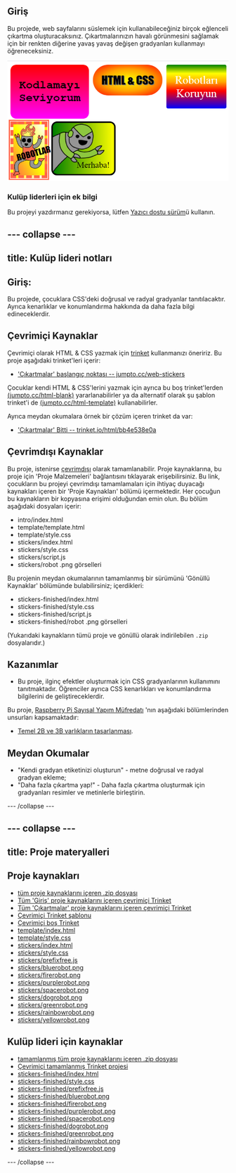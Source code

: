 ## Giriş

Bu projede, web sayfalarını süslemek için kullanabileceğiniz birçok eğlenceli çıkartma oluşturacaksınız. Çıkartmalarınızın havalı görünmesini sağlamak için bir renkten diğerine yavaş yavaş değişen gradyanları kullanmayı öğreneceksiniz.

![ekran görüntüsü](images/stickers-finished.png)

### Kulüp liderleri için ek bilgi

Bu projeyi yazdırmanız gerekiyorsa, lütfen [Yazıcı dostu sürüm](https://projects.raspberrypi.org/en/projects/stickers/print)ü kullanın.

## \--- collapse \---

## title: Kulüp lideri notları

## Giriş:

Bu projede, çocuklara CSS'deki doğrusal ve radyal gradyanlar tanıtılacaktır. Ayrıca kenarlıklar ve konumlandırma hakkında da daha fazla bilgi edineceklerdir.

## Çevrimiçi Kaynaklar

Çevrimiçi olarak HTML & CSS yazmak için [trinket](https://trinket.io/) kullanmanızı öneririz. Bu proje aşağıdaki trinket'leri içerir:

* ['Çıkartmalar' başlangıç noktası -- jumpto.cc/web-stickers](http://jumpto.cc/web-stickers)

Çocuklar kendi HTML & CSS'lerini yazmak için ayrıca bu boş trinket'lerden [(jumpto.cc/html-blank)](http://jumpto.cc/html-blank) yararlanabilirler ya da alternatif olarak şu şablon trinket'i de [(jumpto.cc/html-template)](http://jumpto.cc/html-template) kullanabilirler.

Ayrıca meydan okumalara örnek bir çözüm içeren trinket da var:

* ['Çıkartmalar' Bitti -- trinket.io/html/bb4e538e0a](https://trinket.io/html/bb4e538e0a)

## Çevrimdışı Kaynaklar

Bu proje, istenirse [çevrimdışı](https://www.codeclubprojects.org/en-GB/resources/webdev-working-offline/) olarak tamamlanabilir. Proje kaynaklarına, bu proje için 'Proje Malzemeleri' bağlantısını tıklayarak erişebilirsiniz. Bu link, çocukların bu projeyi çevrimdışı tamamlamaları için ihtiyaç duyacağı kaynakları içeren bir 'Proje Kaynakları' bölümü içermektedir. Her çocuğun bu kaynakların bir kopyasına erişimi olduğundan emin olun. Bu bölüm aşağıdaki dosyaları içerir:

* intro/index.html
* template/template.html
* template/style.css
* stickers/index.html
* stickers/style.css
* stickers/script.js
* stickers/robot .png görselleri

Bu projenin meydan okumalarının tamamlanmış bir sürümünü 'Gönüllü Kaynaklar' bölümünde bulabilirsiniz; içerdikleri:

* stickers-finished/index.html
* stickers-finished/style.css
* stickers-finished/script.js
* stickers-finished/robot .png görselleri

(Yukarıdaki kaynakların tümü proje ve gönüllü olarak indirilebilen `.zip` dosyalarıdır.)

## Kazanımlar

* Bu proje, ilginç efektler oluşturmak için CSS gradyanlarının kullanımını tanıtmaktadır. Öğrenciler ayrıca CSS kenarlıkları ve konumlandırma bilgilerini de geliştireceklerdir. 

Bu proje, [Raspberry Pi Sayısal Yapım Müfredatı](http://rpf.io/curriculum) 'nın aşağıdaki bölümlerinden unsurları kapsamaktadır:

* [Temel 2B ve 3B varlıkların tasarlanması](https://www.raspberrypi.org/curriculum/design/creator).

## Meydan Okumalar

* "Kendi gradyan etiketinizi oluşturun" - metne doğrusal ve radyal gradyan ekleme;
* "Daha fazla çıkartma yap!" - Daha fazla çıkartma oluşturmak için gradyanları resimler ve metinlerle birleştirin.

\--- /collapse \---

## \--- collapse \---

## title: Proje materyalleri

## Proje kaynakları

* [tüm proje kaynaklarını içeren .zip dosyası](http://rpf.io/p/en/stickers-go)
* [Tüm 'Giriş' proje kaynaklarını içeren çevrimiçi Trinket](http://jumpto.cc/web-intro)
* [Tüm 'Çıkartmalar' proje kaynaklarını içeren çevrimiçi Trinket](http://jumpto.cc/web-stickers)
* [Çevrimiçi Trinket şablonu](http://jumpto.cc/trinket-template)
* [Çevrimiçi boş Trinket](http://jumpto.cc/trinket-blank)
* [template/index.html](resources/template-index.html)
* [template/style.css](resources/template-style.css)
* [stickers/index.html](resources/stickers-index.html)
* [stickers/style.css](resources/stickers-style.css)
* [stickers/prefixfree.js](resources/stickers-prefixfree.js)
* [stickers/bluerobot.png](resources/stickers-bluerobot.png)
* [stickers/firerobot.png](resources/stickers-firerobot.png)
* [stickers/purplerobot.png](resources/stickers-purplerobot.png)
* [stickers/spacerobot.png](resources/stickers-spacerobot.png)
* [stickers/dogrobot.png](resources/stickers-dogrobot.png)
* [stickers/greenrobot.png](resources/stickers-greenrobot.png)
* [stickers/rainbowrobot.png](resources/stickers-rainbowrobot.png)
* [stickers/yellowrobot.png](resources/stickers-yellowrobot.png)

## Kulüp lideri için kaynaklar

* [tamamlanmış tüm proje kaynaklarını içeren .zip dosyası](http://rpf.io/p/en/stickers-go)
* [Çevrimiçi tamamlanmış Trinket projesi](https://trinket.io/html/bb4e538e0a)
* [stickers-finished/index.html](resources/stickers-finished-index.html)
* [stickers-finished/style.css](resources/stickers-finished-style.css)
* [stickers-finished/prefixfree.js](resources/stickers-finished-prefixfree.js)
* [stickers-finished/bluerobot.png](resources/stickers-finished-bluerobot.png)
* [stickers-finished/firerobot.png](resources/stickers-finished-firerobot.png)
* [stickers-finished/purplerobot.png](resources/stickers-finished-purplerobot.png)
* [stickers-finished/spacerobot.png](resources/stickers-finished-spacerobot.png)
* [stickers-finished/dogrobot.png](resources/stickers-finished-dogrobot.png)
* [stickers-finished/greenrobot.png](resources/stickers-finished-greenrobot.png)
* [stickers-finished/rainbowrobot.png](resources/stickers-finished-rainbowrobot.png)
* [stickers-finished/yellowrobot.png](resources/stickers-finished-yellowrobot.png)

\--- /collapse \---